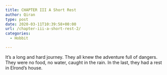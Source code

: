 ```yaml
---
title: CHAPTER III A Short Rest
author: Qiran
type: post
date: 2020-03-11T10:39:58+00:00
url: /chapter-iii-a-short-rest-2/
categories:
  - Hobbit

---
```

It&#8217;s a long and hard journey. They all knew the adventure full of dangers. They were no food, no water, caught in the rain. In the last, they had a rest in Elrond&#8217;s house.